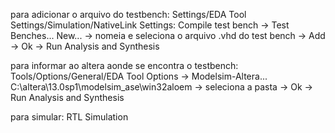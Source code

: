 
para adicionar o arquivo do testbench:
  Settings/EDA Tool Settings/Simulation/NativeLink Settings: Compile test bench -> Test Benches...
  New... -> nomeia e seleciona o arquivo .vhd do test bench -> Add -> Ok -> Run Analysis and Synthesis
  
para informar ao altera aonde se encontra o testbench:
  Tools/Options/General/EDA Tool Options -> Modelsim-Altera...
  C:\altera\13.0sp1\modelsim_ase\win32aloem -> seleciona a pasta -> Ok -> Run Analysis and Synthesis

para simular:
  RTL Simulation
